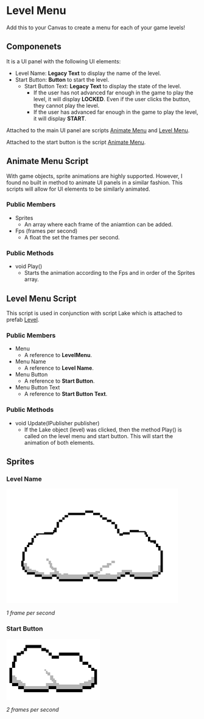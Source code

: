 # Level Menu
Add this to your Canvas to create a menu for each of your game levels!

## Componenets
It is a UI panel with the following UI elements:
- Level Name: __Legacy Text__ to display the name of the level.
- Start Button: __Button__ to start the level.
  - Start Button Text: __Legacy Text__ to display the state of the level.
    - If the user has not advanced far enough in the game to play the level, it will display **LOCKED**. Even if the user clicks the button, they cannot play the level.
    - If the user has advanced far enough in the game to play the level, it will display **START**.

Attached to the main UI panel are scripts [Animate Menu](#animate-menu-script) and [Level Menu](#level-menu-script).

Attached to the start button is the script [Animate Menu](#animate-menu-script).

## Animate Menu Script
With game objects, sprite animations are highly supported. However, I found no built in method to animate UI panels in a similar fashion. This scripts will allow for UI elements to be similarly animated.

### Public Members
- Sprites
  - An array where each frame of the aniamtion can be added.
- Fps (frames per second)
  - A float the set the frames per second.
  
### Public Methods
- void Play()
  - Starts the animation according to the Fps and in order of the Sprites array.

## Level Menu Script
This script is used in conjunction with script Lake which is attached to prefab [Level](Level.md).

### Public Members
- Menu
  - A reference to __LevelMenu__.
- Menu Name
  - A reference to __Level Name__.
- Menu Button
  - A reference to __Start Button__.
- Menu Button Text
  - A reference to __Start Button Text__.
  
### Public Methods
- void Update(IPublisher publisher)
  - If the Lake object (level) was clicked, then the method Play() is called on the level menu and start button. This will start the animation of both elements.

## Sprites
### Level Name
![LevelMenuName](./img/LevelMenuName.gif)

*1 frame per second*

### Start Button
![LevelMenuButton](./img/LevelMenuButton.gif)

*2 frames per second*
